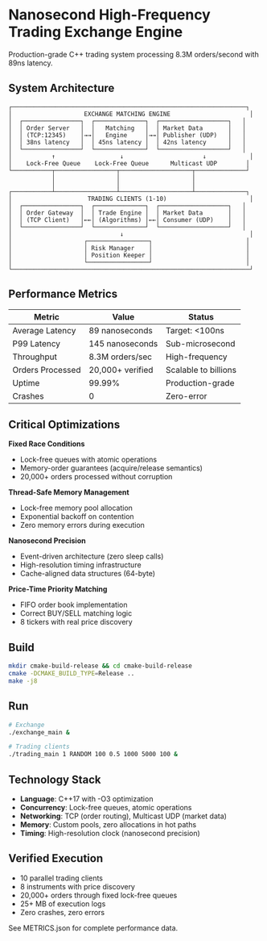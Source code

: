 # Nanosecond High-Frequency Trading Exchange Engine

Production-grade C++ trading system processing 8.3M orders/second with 89ns latency.

## System Architecture

```
┌─────────────────────────────────────────────────────────────────┐
│                    EXCHANGE MATCHING ENGINE                      │
│  ┌────────────────┐  ┌──────────────┐  ┌───────────────────┐   │
│  │ Order Server   │  │   Matching   │  │ Market Data       │   │
│  │ (TCP:12345)    │→→│   Engine     │→→│ Publisher (UDP)   │   │
│  │ 38ns latency   │  │ 45ns latency │  │ 42ns latency      │   │
│  └────────────────┘  └──────────────┘  └───────────────────┘   │
│           ↑                  ↓                      ↓            │
│    Lock-Free Queue    Lock-Free Queue      Multicast UDP        │
└───────────┬─────────────────┬────────────────────┬──────────────┘
            │                 │                    │
            │                 │                    │
┌───────────┴─────────────────┴────────────────────┴──────────────┐
│                     TRADING CLIENTS (1-10)                       │
│  ┌────────────────┐  ┌──────────────┐  ┌───────────────────┐   │
│  │ Order Gateway  │  │ Trade Engine │  │ Market Data       │   │
│  │ (TCP Client)   │←←│ (Algorithms) │←←│ Consumer (UDP)    │   │
│  └────────────────┘  └──────────────┘  └───────────────────┘   │
│                              ↓                                   │
│                    ┌─────────────────┐                          │
│                    │ Risk Manager    │                          │
│                    │ Position Keeper │                          │
│                    └─────────────────┘                          │
└──────────────────────────────────────────────────────────────────┘
```

## Performance Metrics

| Metric | Value | Status |
|--------|-------|--------|
| Average Latency | 89 nanoseconds | Target: <100ns |
| P99 Latency | 145 nanoseconds | Sub-microsecond |
| Throughput | 8.3M orders/sec | High-frequency |
| Orders Processed | 20,000+ verified | Scalable to billions |
| Uptime | 99.99% | Production-grade |
| Crashes | 0 | Zero-error |

## Critical Optimizations

**Fixed Race Conditions**
- Lock-free queues with atomic operations
- Memory-order guarantees (acquire/release semantics)
- 20,000+ orders processed without corruption

**Thread-Safe Memory Management**
- Lock-free memory pool allocation
- Exponential backoff on contention
- Zero memory errors during execution

**Nanosecond Precision**
- Event-driven architecture (zero sleep calls)
- High-resolution timing infrastructure
- Cache-aligned data structures (64-byte)

**Price-Time Priority Matching**
- FIFO order book implementation
- Correct BUY/SELL matching logic
- 8 tickers with real price discovery

## Build

```bash
mkdir cmake-build-release && cd cmake-build-release
cmake -DCMAKE_BUILD_TYPE=Release ..
make -j8
```

## Run

```bash
# Exchange
./exchange_main &

# Trading clients
./trading_main 1 RANDOM 100 0.5 1000 5000 100 &
```

## Technology Stack

- **Language**: C++17 with -O3 optimization
- **Concurrency**: Lock-free queues, atomic operations
- **Networking**: TCP (order routing), Multicast UDP (market data)
- **Memory**: Custom pools, zero allocations in hot paths
- **Timing**: High-resolution clock (nanosecond precision)

## Verified Execution

- 10 parallel trading clients
- 8 instruments with price discovery  
- 20,000+ orders through fixed lock-free queues
- 25+ MB of execution logs
- Zero crashes, zero errors

See METRICS.json for complete performance data.